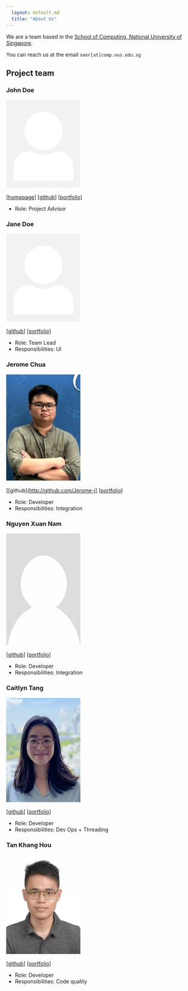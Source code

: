```yaml
---
  layout: default.md
  title: "About Us"
---
```


We are a team based in the [School of Computing, National University of Singapore](http://www.comp.nus.edu.sg).

You can reach us at the email `seer[at]comp.nus.edu.sg`

## Project team

### John Doe

<img src="images/johndoe.png" width="200px">

[[homepage](http://www.comp.nus.edu.sg/~damithch)]
[[github](https://github.com/johndoe)]
[[portfolio](team/johndoe.md)]

* Role: Project Advisor

### Jane Doe

<img src="images/johndoe.png" width="200px">

[[github](http://github.com/johndoe)]
[[portfolio](team/johndoe.md)]

* Role: Team Lead
* Responsibilities: UI

### Jerome Chua

<img src="images/jerome-j.png" width="200px">

[[github](http://github.com/Jerome-j] [[portfolio](team/vnnamng.md)]

* Role: Developer
* Responsibilities: Integration

### Nguyen Xuan Nam

<img src="images/vnnamng.png" width="200px">

[[github](http://github.com/vnnamng)] [[portfolio](team/vnnamng.md)]

* Role: Developer
* Responsibilities: Integration

### Caitlyn Tang

<img src="images/caitlyntang.png" width="200px">

[[github](http://github.com/caitlyntang)]
[[portfolio](team/caitlyntang.md)]

* Role: Developer
* Responsibilities: Dev Ops + Threading

### Tan Khang Hou

<img src="images/tankh99.png" width="200px">

[[github](http://github.com/tankh99)]
[[portfolio](team/tankh99.md)]

* Role: Developer
* Responsibilities: Code quality
